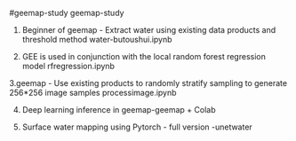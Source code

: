 #geemap-study
geemap-study



1. Beginner of geemap - Extract water using existing data products and threshold method water-butoushui.ipynb



2. GEE is used in conjunction with the local random forest regression model rfregression.ipynb


3.geemap - Use existing products to randomly stratify sampling to generate 256*256 image samples processimage.ipynb


4. Deep learning inference in geemap-geemap + Colab


5. Surface water mapping using Pytorch - full version -unetwater
